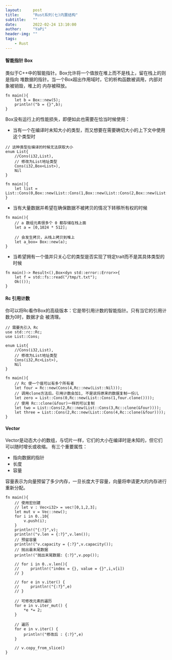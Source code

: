 ```yaml
---
layout:     post
title:      "Rust系列(七)内置结构"
subtitle:   ""
date:       2022-02-24 13:10:00
author:     "YaPi"
header-img: ""
tags:
    - Rust
---
```


#### 智能指针 Box
类似于C++中的智能指针。Box允许将一个值放在堆上而不是栈上，留在栈上的则是指向
堆数据的指针。当一个Box超出作用域时，它的析构函数被调用，内部对象被销毁，堆上的
内存被释放。

```text
fn main(){
    let b = Box::new(5);
    println!("b = {}",b);
}
```
Box没有运行上的性能损失，即便如此也需要在恰当时候使用：

- 当有一个在编译时未知大小的类型，而又想要在需要确切大小的上下文中使用这个类型时

```text
// 这种类型在编译的时候无法获取大小
enum List{
    //Cons(i32,List),
    // 修改为List地址类型
    Cons(i32,Box<List>),
    Nil
}

fn main(){
    let list = List::Cons(0,Box::new(List::Cons(1,Box::new(List::Cons(2,Box::new(List::Nil))))));
}
```

- 当有大量数据并希望在确保数据不被拷贝的情况下转移所有权的时候

```text
fn main(){
    // a 数组元素很多个 0 都存储在栈上面
    let a = [0,1024 * 512];

    // 会发生拷贝，从栈上拷贝到堆上
    let a_box= Box::new(a);
}
```

- 当希望拥有一个值并只关心它的类型是否实现了特定trait而不是其具体类型的时候

```text
fn main()-> Result<(),Box<dyn std::error::Error>>{
    let f = std::fs::read("/tmp/t.txt");
    Ok(());
}
```

#### Rc 引用计数
你可以将Rc看作Box的高级版本：它是带引用计数的智能指针。只有当它的引用计数为0时，数据才会
被清理。

```text
// 需要先引入 Rc
use std::rc::Rc;
use List::Cons;

enum List{
    //Cons(i32,List),
    // 修改为List地址类型
    Cons(i32,Rc<List>),
    Nil
}

fn main(){
    // Rc 使一个值可以有多个所有者
    let four = Rc::new(Cons(4,Rc::new(List::Nil)));
    // 调用clone方法后，引用计数会加1, 不是说将原来的数据复制一份儿
    let zero = List::Cons(0,Rc::new(List::Cons(1,four.clone())));
    // 使用 Rc::clone(&four)一样的可以复制
    let two = List::Cons(2,Rc::new(List::Cons(3,Rc::clone(&four))));
    let three = List::Cons(2,Rc::new(List::Cons(4,Rc::clone(&four))));
}
```

#### Vector
Vector是动态大小的数组，与切片一样，它们的大小在编译时是未知的，但它们可以随时增长或收缩。
有三个重要属性：
- 指向数据的指针
- 长度
- 容量

容量表示为向量预留了多少内存，一旦长度大于容量，向量将申请更大的内存进行重新分配。

```text
fn main(){
    // 使用宏创建
    // let v : Vec<i32> = vec![0,1,2,3];
    let mut v = Vec::new();
    for i in 0..10{
        v.push(i);
    }
    println!("{:?}",v);
    println!("v.len = {:?}",v.len());
    // 预留容量
    println!("v.capacity = {:?}",v.capacity());
    // 抛出最末尾数据
    println!("抛出末尾数据: {:?}",v.pop());

    // for i in 0..v.len(){
    //     println!("index = {}, value = {}",i,v[i])
    // }

    // for e in v.iter() {
    //     println!("{:?}",e)
    // }
    
    // 可修改元素的遍历
    for e in v.iter_mut() {
        *e *= 2;
    }
    
    // 遍历
    for e in v.iter() {
        println!("修改后 : {:?}",e)
    }

    // v.copy_from_slice()
}
```


